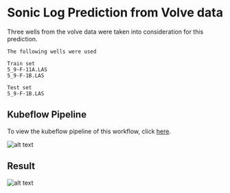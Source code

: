 # Sonic Log Prediction from Volve data

Three wells from the volve data were taken into consideration for this prediction.
```
The following wells were used

Train set
5_9-F-11A.LAS
5_9-F-1B.LAS

Test set
5_9-F-1B.LAS
```

## Kubeflow Pipeline
To view the kubeflow pipeline of this workflow, click [here](https://github.com/Josepholaidepetro/Volve_ML/blob/main/pipeline/dt_kubeflow.pdf).

![alt text](https://github.com/Josepholaidepetro/Sonic-Log-Prediction/blob/main/images/kubeflow_sc.jpg?raw=true)

## Result
![alt text](https://github.com/Josepholaidepetro/Sonic-Log-Prediction/blob/main/images/preddt2.png?raw=true)
